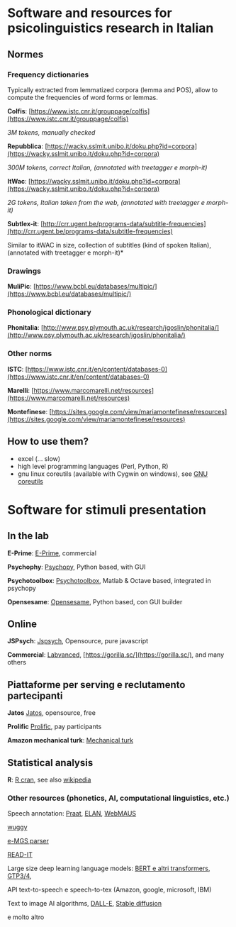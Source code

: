 # Software and resources for psicolinguistics research in Italian

## Normes

### Frequency dictionaries

Typically extracted from lemmatized corpora (lemma and POS), allow to compute the frequencies of word forms or lemmas.

**Colfis**: [https://www.istc.cnr.it/grouppage/colfis](https://www.istc.cnr.it/grouppage/colfis)

*3M tokens,  manually checked*

**Repubblica**:   [https://wacky.sslmit.unibo.it/doku.php?id=corpora](https://wacky.sslmit.unibo.it/doku.php?id=corpora)

*300M tokens, correct Italian,  (annotated with treetagger e morph-it)*

**ItWac**:  [https://wacky.sslmit.unibo.it/doku.php?id=corpora](https://wacky.sslmit.unibo.it/doku.php?id=corpora)

*2G tokens, Italian taken  from the web,  (annotated with treetagger e morph-it)*

**Subtlex-it**: [http://crr.ugent.be/programs-data/subtitle-frequencies](http://crr.ugent.be/programs-data/subtitle-frequencies)

Similar to itWAC in size, collection of subtitles (kind of spoken Italian),  (annotated with treetagger e morph-it)*

### Drawings

**MuliPic**: [https://www.bcbl.eu/databases/multipic/](https://www.bcbl.eu/databases/multipic/)

### Phonological dictionary

**Phonitalia**: [http://www.psy.plymouth.ac.uk/research/jgoslin/phonitalia/](http://www.psy.plymouth.ac.uk/research/jgoslin/phonitalia/)

### Other norms

**ISTC**: [https://www.istc.cnr.it/en/content/databases-0](https://www.istc.cnr.it/en/content/databases-0)

**Marelli**: [https://www.marcomarelli.net/resources](https://www.marcomarelli.net/resources)

**Montefinese**: [https://sites.google.com/view/mariamontefinese/resources](https://sites.google.com/view/mariamontefinese/resources)

## How to use them?

- excel (... slow)
- high level programming languages (Perl, Python, R)
- gnu linux coreutils (available with Cygwin on windows),  see [GNU coreutils](https://www.gnu.org/software/coreutils/manual/coreutils.html)

#  Software for stimuli presentation

##  In the lab

**E-Prime**: [E-Prime](https://pstnet.com/products/e-prime/),  commercial

**Psychophy**: [Psychopy](https://www.psychopy.org/), Python based, with GUI

**Psychotoolbox**: [Psychotoolbox](http://psychtoolbox.org/), Matlab \& Octave based, integrated in psychopy

**Opensesame**: [Opensesame](https://osdoc.cogsci.nl/), Python based,  con GUI builder

##  Online

**JSPsych**: [Jspsych](https://www.jspsych.org/7.3/), Opensource, pure javascript

**Commercial**: [Labvanced](https://www.labvanced.com/), [https://gorilla.sc/](https://gorilla.sc/), and many others

## Piattaforme per serving e reclutamento partecipanti

**Jatos** [Jatos](https://www.jatos.org/), opensource, free

**Prolific** [Prolific](https://www.prolific.co/), pay participants

**Amazon mechanical turk**: [Mechanical turk](https://www.mturk.com/)

##  Statistical analysis

**R**: [R cran](https://cran.r-project.org/),  see also [wikipedia](https://en.wikipedia.org/wiki/R_\(programming_language\))

###  Other resources (phonetics, AI, computational linguistics,  etc.)

Speech annotation: [Praat](https://www.fon.hum.uva.nl/praat/), [ELAN](https://archive.mpi.nl/tla/elan), [WebMAUS](https://clarin.phonetik.uni-muenchen.de/BASWebServices/interface/WebMAUSBasic) 

[wuggy](http://crr.ugent.be/programs-data/wuggy) 

[e-MGS parser](https://github.com/cristianochesi/e-MGs)

[READ-IT](http://www.ilc.cnr.it/dylanlab/apps/texttools/?tt_user=guest)

Large size deep learning language models: [BERT e altri transformers](https://huggingface.co/models), [GTP3/4](https://platform.openai.com/docs/api-reference), 

API text-to-speech e speech-to-tex (Amazon, google, microsoft, IBM)

Text to image AI algorithms, [DALL-E](https://openai.com/product/dall-e-2), [Stable diffusion](https://stablediffusionweb.com/)

e molto altro

